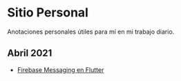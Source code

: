 # Sitio Personal

Anotaciones personales útiles para mí en mi trabajo diario.

Abril 2021
---
 * [Firebase Messaging en Flutter](/flutter/firebase_messaging.md)

